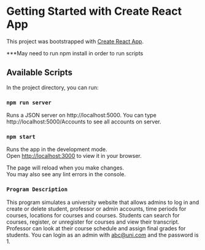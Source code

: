 # Getting Started with Create React App

This project was bootstrapped with [Create React App](https://github.com/facebook/create-react-app).

***May need to run npm install in order to run scripts

## Available Scripts

In the project directory, you can run:

### `npm run server`

Runs a JSON server on http://localhost:5000. You can type http://localhost:5000/Accounts to see all accounts on server.

### `npm start`

Runs the app in the development mode.\
Open [http://localhost:3000](http://localhost:3000) to view it in your browser.

The page will reload when you make changes.\
You may also see any lint errors in the console.

### `Program Description`

This program simulates a university website that allows admins to log in and create or delete student,
professor or admin accounts, time periods for courses, locations for courses and courses. Students can
search for courses, register, or unregister for courses and view their transcript. Professor can look at
their course schedule and assign final grades for students. You can login as an admin with abc@uni.com
and the password is 1.
